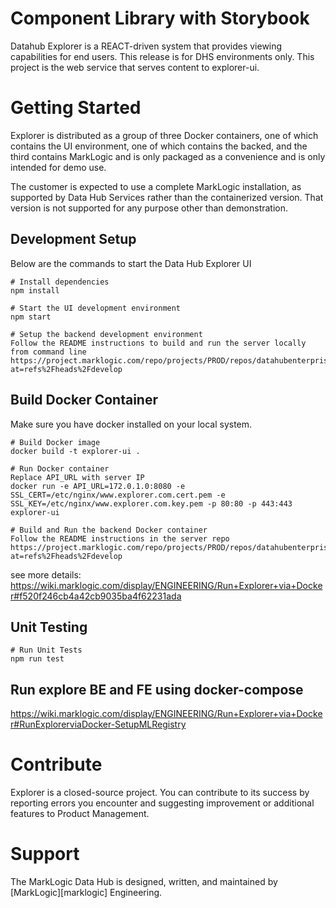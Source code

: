 # Component Library with Storybook

Datahub Explorer is a REACT-driven system that provides viewing capabilities for end users. This release is for DHS environments only.
This project is the web service that serves content to explorer-ui.


# Getting Started
Explorer is distributed as a group of three Docker containers, one of which contains the UI environment, one of which contains the backed, 
and the third contains MarkLogic and is only packaged as a convenience and is only intended for demo use.

The customer is expected to use a complete MarkLogic installation, as supported by Data Hub Services rather than the containerized version. 
That version is not supported for any purpose other than demonstration. 

## Development Setup

Below are the commands to start the Data Hub Explorer UI

```
# Install dependencies
npm install

# Start the UI development environment
npm start

# Setup the backend development environment
Follow the README instructions to build and run the server locally from command line
https://project.marklogic.com/repo/projects/PROD/repos/datahubenterprise/browse?at=refs%2Fheads%2Fdevelop
```

## Build Docker Container

Make sure you have docker installed on your local system.

```
# Build Docker image
docker build -t explorer-ui .

# Run Docker container
Replace API_URL with server IP
docker run -e API_URL=172.0.1.0:8080 -e SSL_CERT=/etc/nginx/www.explorer.com.cert.pem -e SSL_KEY=/etc/nginx/www.explorer.com.key.pem -p 80:80 -p 443:443 explorer-ui

# Build and Run the backend Docker container
Follow the README instructions in the server repo
https://project.marklogic.com/repo/projects/PROD/repos/datahubenterprise/browse?at=refs%2Fheads%2Fdevelop
```
see more details:
https://wiki.marklogic.com/display/ENGINEERING/Run+Explorer+via+Docker#f520f246cb4a42cb9035ba4f62231ada

## Unit Testing
```
# Run Unit Tests
npm run test
```

## Run explore BE and FE using docker-compose
https://wiki.marklogic.com/display/ENGINEERING/Run+Explorer+via+Docker#RunExplorerviaDocker-SetupMLRegistry

# Contribute
Explorer is a closed-source project. You can contribute to its success by reporting errors you encounter and 
suggesting improvement or additional features to Product Management.

# Support
The MarkLogic Data Hub is designed, written, and maintained by [MarkLogic][marklogic] Engineering.